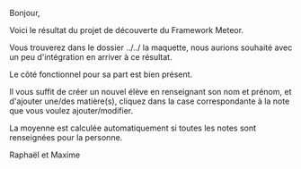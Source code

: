 Bonjour,

Voici le résultat du projet de découverte du Framework Meteor.

Vous trouverez dans le dossier ../../ la maquette, nous aurions souhaité avec un peu d'intégration en arriver à ce résultat.

Le côté fonctionnel pour sa part est bien présent.

Il vous suffit de créer un nouvel élève en renseignant son nom et prénom, et d'ajouter une/des matière(s), cliquez dans la case correspondante à la note que vous voulez ajouter/modifier.

La moyenne est calculée automatiquement si toutes les notes sont renseignées pour la personne.

Raphaël et Maxime
